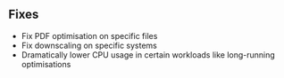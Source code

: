 ## Fixes

- Fix PDF optimisation on specific files
- Fix downscaling on specific systems
- Dramatically lower CPU usage in certain workloads like long-running optimisations

